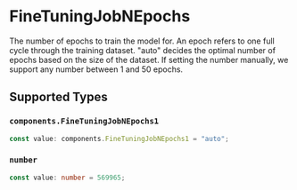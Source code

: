 # FineTuningJobNEpochs

The number of epochs to train the model for. An epoch refers to one full cycle through the training dataset.
"auto" decides the optimal number of epochs based on the size of the dataset. If setting the number manually, we support any number between 1 and 50 epochs.


## Supported Types

### `components.FineTuningJobNEpochs1`

```typescript
const value: components.FineTuningJobNEpochs1 = "auto";
```

### `number`

```typescript
const value: number = 569965;
```

